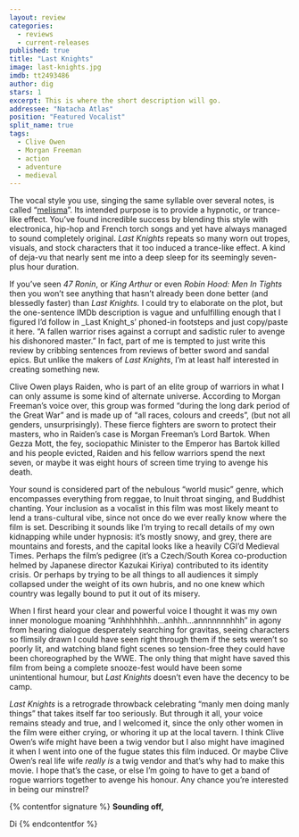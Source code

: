 ```yaml
---
layout: review
categories: 
  - reviews
  - current-releases
published: true
title: "Last Knights"
image: last-knights.jpg
imdb: tt2493486
author: dig
stars: 1
excerpt: This is where the short description will go.
addressee: "Natacha Atlas"
position: "Featured Vocalist"
split_name: true
tags: 
  - Clive Owen
  - Morgan Freeman
  - action
  - adventure
  - medieval
---
```

The vocal style you use, singing the same syllable over several notes, is called “[melisma](http://en.wikipedia.org/wiki/Melisma)”. Its intended purpose is to provide a hypnotic, or trance-like effect. You’ve found incredible success by blending this style with electronica, hip-hop and French torch songs and yet have always managed to sound completely original. _Last Knights_ repeats so many worn out tropes, visuals, and stock characters that it too induced a trance-like effect. A kind of deja-vu that nearly sent me into a deep sleep for its seemingly seven-plus hour duration.

If you’ve seen _47 Ronin_, or _King Arthur_ or even _Robin Hood: Men_ _In_ _Tights_ then you won’t see anything that hasn’t already been done better (and blessedly faster) than _Last Knights._ I could try to elaborate on the plot, but the one-sentence IMDb description is vague and unfulfilling enough that I figured I’d follow in _Last Knight_s’ phoned-in footsteps and just copy/paste it here. “A fallen warrior rises against a corrupt and sadistic ruler to avenge his dishonored master.” In fact, part of me is tempted to just write this review by cribbing sentences from reviews of better sword and sandal epics. But unlike the makers of _Last Knights_, I’m at least half interested in creating something new. 

Clive Owen plays Raiden, who is part of an elite group of warriors in what I can only assume is some kind of alternate universe. According to Morgan Freeman’s voice over, this group was formed “during the long dark period of the Great War” and is made up of “all races, colours and creeds”, (but not all genders, unsurprisingly). These fierce fighters are sworn to protect their masters, who in Raiden’s case is Morgan Freeman’s Lord Bartok. When Gezza Mott, the fey, sociopathic Minister to the Emperor has Bartok killed and his people evicted, Raiden and his fellow warriors spend the next seven, or maybe it was eight hours of screen time trying to avenge his death.  

Your sound is considered part of the nebulous “world music” genre, which encompasses everything from reggae, to Inuit throat singing, and Buddhist chanting. Your inclusion as a vocalist in this film was most likely meant to lend a trans-cultural vibe, since not once do we ever really know where the film is set. Describing it sounds like I’m trying to recall details of my own kidnapping while under hypnosis: it’s mostly snowy, and grey, there are mountains and forests, and the capital looks like a heavily CGI’d Medieval Times. Perhaps the film’s pedigree (it’s a Czech/South Korea co-production helmed by Japanese director Kazukai Kiriya) contributed to its identity crisis. Or perhaps by trying to be all things to all audiences it simply collapsed under the weight of its own hubris, and no one knew which country was legally bound to put it out of its misery.  

When I first heard your clear and powerful voice I thought it was my own inner monologue moaning “Anhhhhhhhh...anhhh...annnnnnnhhh” in agony from hearing dialogue desperately searching for gravitas, seeing characters so flimsily drawn I could have seen right through them if the sets weren’t so poorly lit, and watching bland fight scenes so tension-free they could have been choreographed by the WWE. The only thing that might have saved this film from being a complete snooze-fest would have been some unintentional humour, but _Last Knights_ doesn’t even have the decency to be camp. 

_Last_ _Knights_ is a retrograde throwback celebrating “manly men doing manly things” that takes itself far too seriously. But through it all, your voice remains steady and true, and I welcomed it, since the only other women in the film were either crying, or whoring it up at the local tavern. I think Clive Owen’s wife might have been a twig vendor but I also might have imagined it when I went into one of the fugue states this film induced. Or maybe Clive Owen’s real life wife _really is_ a twig vendor and that’s why had to make this movie. I hope that’s the case, or else I’m going to have to get a band of rogue warriors together to avenge his honour. Any chance you’re interested in being our minstrel?

{% contentfor signature %}
**Sounding off,**

Di
{% endcontentfor %}
